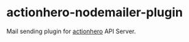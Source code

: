 actionhero-nodemailer-plugin
============================

Mail sending plugin for [actionhero](http://actionherojs.com) API Server.
